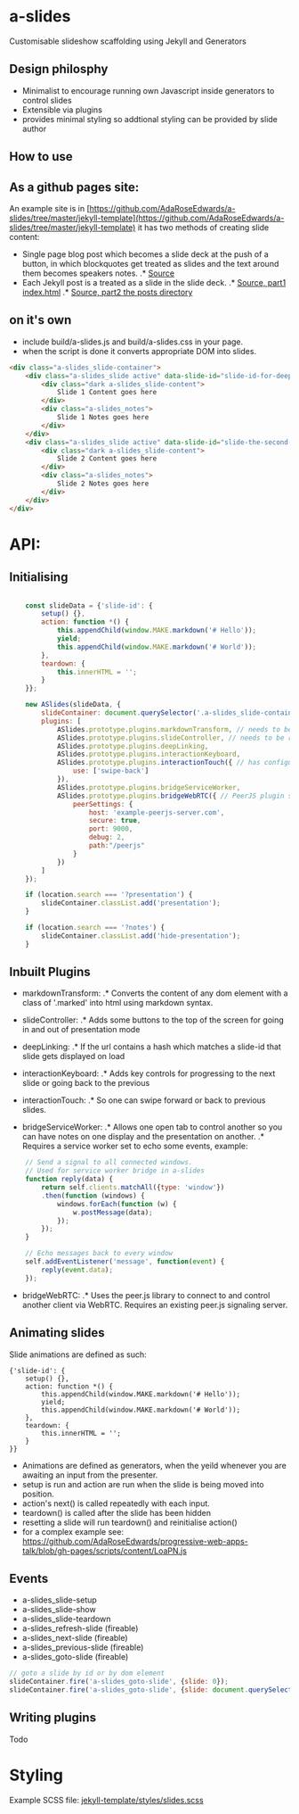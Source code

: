 # a-slides
Customisable slideshow scaffolding using Jekyll and Generators

## Design philosphy

* Minimalist to encourage running own Javascript inside generators to control slides
* Extensible via plugins
* provides minimal styling so addtional styling can be provided by slide author

## How to use

## As a github pages site:

An example site is in [https://github.com/AdaRoseEdwards/a-slides/tree/master/jekyll-template](https://github.com/AdaRoseEdwards/a-slides/tree/master/jekyll-template)
it has two methods of creating slide content:

* Single page blog post which becomes a slide deck at the push of a button, in which blockquotes get treated as slides and the text around them becomes speakers notes.
.* [Source](https://github.com/AdaRoseEdwards/a-slides/blob/master/jekyll-template/demo-single-page-progressive-slide-deck.md)
* Each Jekyll post is a treated as a slide in the slide deck.
.* [Source, part1 index.html](https://github.com/AdaRoseEdwards/a-slides/blob/master/jekyll-template/demo-slide-from-posts.html)
.* [Source, part2 the posts directory](https://github.com/AdaRoseEdwards/a-slides/tree/master/jekyll-template/_posts)

## on it's own

* include build/a-slides.js and build/a-slides.css in your page.
* when the script is done it converts appropriate DOM into slides.

```html
<div class="a-slides_slide-container">
	<div class="a-slides_slide active" data-slide-id="slide-id-for-deep-linking">
		<div class="dark a-slides_slide-content">
			Slide 1 Content goes here
		</div>
		<div class="a-slides_notes">
			Slide 1 Notes goes here
		</div>
	</div>
	<div class="a-slides_slide active" data-slide-id="slide-the-second-slide">
		<div class="dark a-slides_slide-content">
			Slide 2 Content goes here
		</div>
		<div class="a-slides_notes">
			Slide 2 Notes goes here
		</div>
	</div>
</div>
```
# API:

## Initialising

```javascript

	const slideData = {'slide-id': {
		setup() {},
		action: function *() {
			this.appendChild(window.MAKE.markdown('# Hello'));
			yield;
			this.appendChild(window.MAKE.markdown('# World'));
		},
		teardown: {
			this.innerHTML = '';
		}
	}};

	new ASlides(slideData, {
		slideContainer: document.querySelector('.a-slides_slide-container'),
		plugins: [
			ASlides.prototype.plugins.markdownTransform, // needs to be run first
			ASlides.prototype.plugins.slideController, // needs to be run before buttons are added to it.
			ASlides.prototype.plugins.deepLinking,
			ASlides.prototype.plugins.interactionKeyboard,
			ASlides.prototype.plugins.interactionTouch({ // has configuration
				use: ['swipe-back']
			}),
			ASlides.prototype.plugins.bridgeServiceWorker,
			ASlides.prototype.plugins.bridgeWebRTC({ // PeerJS plugin so one slide controls the rest
				peerSettings: {
					host: 'example-peerjs-server.com',
					secure: true,
					port: 9000,
					debug: 2,
					path:"/peerjs"
				}
			})
		]
	});

	if (location.search === '?presentation') {
		slideContainer.classList.add('presentation');
	}

	if (location.search === '?notes') {
		slideContainer.classList.add('hide-presentation');
	}
```

## Inbuilt Plugins

* markdownTransform:
.* Converts the content of any dom element with a class of '.marked' into html using markdown syntax.

* slideController:
.* Adds some buttons to the top of the screen for going in and out of presentation mode

* deepLinking:
.* If the url contains a hash which matches a slide-id that slide gets displayed on load

* interactionKeyboard:
.* Adds key controls for progressing to the next slide or going back to the previous

* interactionTouch:
.* So one can swipe forward or back to previous slides.

* bridgeServiceWorker:
.* Allows one open tab to control another so you can have notes on one display and the presentation on another.
.* Requires a service worker set to echo some events, example:

```javascript
	// Send a signal to all connected windows.
	// Used for service worker bridge in a-slides
	function reply(data) {
		return self.clients.matchAll({type: 'window'})
		.then(function (windows) {
			windows.forEach(function (w) {
				w.postMessage(data);
			});
		});
	}

	// Echo messages back to every window
	self.addEventListener('message', function(event) {
		reply(event.data);
	});
```

* bridgeWebRTC:
.* Uses the peer.js library to connect to and control another client via WebRTC. Requires an existing peer.js signaling server.

## Animating slides

Slide animations are defined as such:
```
{'slide-id': {
	setup() {},
	action: function *() {
		this.appendChild(window.MAKE.markdown('# Hello'));
		yield;
		this.appendChild(window.MAKE.markdown('# World'));
	},
	teardown: {
		this.innerHTML = '';
	}
}}
```

* Animations are defined as generators, when the yeild whenever you are awaiting an input from the presenter.
* setup is run and action are run when the slide is being moved into position.
* action's next() is called repeatedly with each input.
* teardown() is called after the slide has been hidden
* resetting a slide will run teardown() and reinitialise action()
* for a complex example see: https://github.com/AdaRoseEdwards/progressive-web-apps-talk/blob/gh-pages/scripts/content/LoaPN.js

## Events

* a-slides_slide-setup
* a-slides_slide-show
* a-slides_slide-teardown
* a-slides_refresh-slide (fireable)
* a-slides_next-slide (fireable)
* a-slides_previous-slide (fireable)
* a-slides_goto-slide (fireable)

```javascript
// goto a slide by id or by dom element
slideContainer.fire('a-slides_goto-slide', {slide: 0});
slideContainer.fire('a-slides_goto-slide', {slide: document.querySelector('.a-slide')});
```

## Writing plugins

Todo

# Styling

Example SCSS file: [jekyll-template/styles/slides.scss](https://github.com/AdaRoseEdwards/a-slides/blob/master/jekyll-template/styles/slides.scss)

